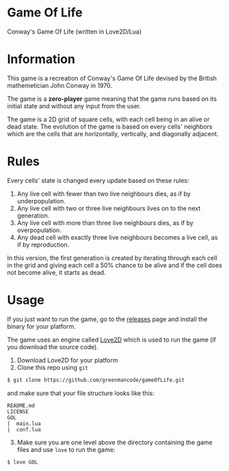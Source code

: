 # Game Of Life
Conway's Game Of Life (written in Love2D/Lua)

# Information
This game is a recreation of Conway's Game Of Life devised by the British mathemetician John Conway in 1970.

The game is a **zero-player** game meaning that the game runs based on its initial state and without any input from the user.

The game is a 2D grid of square cells, with each cell being in an alive or dead state. The evolution of the game is based on every cells' neighbors which are the cells that are horizontally, vertically, and diagonally adjacent.

# Rules
Every cells' state is changed every update based on these rules:
  1. Any live cell with fewer than two live neighbours dies, as if by underpopulation.
  2. Any live cell with two or three live neighbours lives on to the next generation.
  3. Any live cell with more than three live neighbours dies, as if by overpopulation.
  4. Any dead cell with exactly three live neighbours becomes a live cell, as if by reproduction.

In this version, the first generation is created by iterating through each cell in the grid and giving each cell a 50% chance to be alive and if the cell does not become alive, it starts as dead.

# Usage
If you just want to run the game, go to the [releases](https://github.com/greenmancode/gameOfLife/releases) page and install the binary for your platform.

The game uses an engine called [Love2D](https://love2d.org/) which is used to run the game (if you download the source code).

1. Download Love2D for your platform
2. Clone this repo using `git`
```bash
$ git clone https://github.com/greenmancode/gameOfLife.git
```
and make sure that your file structure looks like this:
```
README.md
LICENSE
GOL
|  main.lua
|  conf.lua
```
3. Make sure you are one level above the directory containing the game files and use `love` to run the game:
```bash
$ love GOL
```
